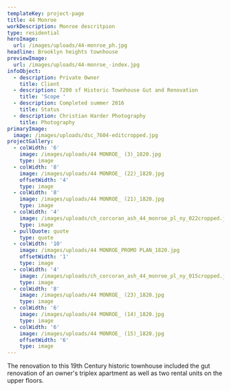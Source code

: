 ```yaml
---
templateKey: project-page
title: 44 Monroe
workDescription: Monroe descritpion
type: residential
heroImage:
  url: /images/uploads/44-monroe_ph.jpg
headline: Brooklyn heights townhouse
previewImage:
  url: /images/uploads/44-monroe_-index.jpg
infoObject:
  - description: Private Owner
    title: Client
  - description: 7200 sf Historic Townhouse Gut and Renovation
    title: 'Scope '
  - description: Completed summer 2016
    title: Status
  - description: Christian Harder Photography
    title: Photography
primaryImage:
  image: /images/uploads/dsc_7604-editcropped.jpg
projectGallery:
  - colWidth: '6'
    image: /images/uploads/44 MONROE_ (3)_1820.jpg
    type: image
  - colWidth: '8'
    image: /images/uploads/44 MONROE_ (22)_1820.jpg
    offsetWidth: '4'
    type: image
  - colWidth: '8'
    image: /images/uploads/44 MONROE_ (21)_1820.jpg
    type: image
  - colWidth: '4'
    image: /images/uploads/ch_corcoran_ash_44_monroe_pl_ny_022cropped.jpg
    type: image
  - pullQuote: quote
    type: quote
  - colWidth: '10'
    image: /images/uploads/44 MONROE_PROMO PLAN_1820.jpg
    offsetWidth: '1'
    type: image
  - colWidth: '4'
    image: /images/uploads/ch_corcoran_ash_44_monroe_pl_ny_015cropped.jpg
    type: image
  - colWidth: '8'
    image: /images/uploads/44 MONROE_ (23)_1820.jpg
    type: image
  - colWidth: '6'
    image: /images/uploads/44 MONROE_ (14)_1820.jpg
    type: image
  - colWidth: '6'
    image: /images/uploads/44 MONROE_ (15)_1820.jpg
    offsetWidth: '6'
    type: image
---
```

The renovation to this 19th Century historic townhouse included the gut renovation of an owner's triplex apartment as well as two rental units on the upper floors.

